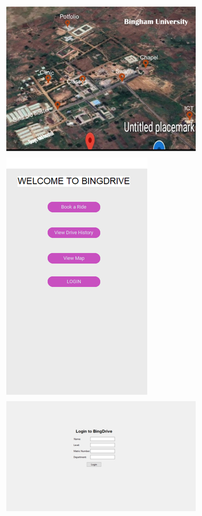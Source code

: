![Uploading Bingham Map.jpg…](Bingham_Map.jpg)

![Uploading Home_Page.png…](Home_Page.png)

![Uploading login page.png…](login_page.png)
